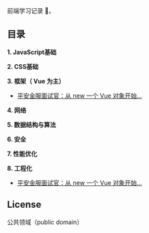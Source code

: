 <!--
 * @Descripttion:
 * @Author: yanxu gong
 * @Date: 2020-03-11 15:23:44
 * @LastEditors: yanxu gong
 * @LastEditTime: 2020-03-19 19:58:52
 -->

前端学习记录 📝。

## 目录

**1. JavaScript基础**

**2. CSS基础**

**3. 框架（ Vue 为主）**

 * [平安金服面试官：从 new 一个 Vue 对象开始...](https://github.com/gyx-github/Front-end-development/issues/1)

**4. 网络**

**5. 数据结构与算法**

**6. 安全**

**7. 性能优化**

**8. 工程化**

 * [平安金服面试官：从 new 一个 Vue 对象开始...](https://github.com/gyx-github/Front-end-development/issues/1)

## License

公共领域（public domain）
